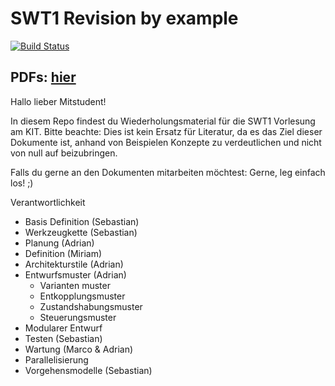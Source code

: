 # SWT1 Revision by example

[![Build Status](https://travis-ci.org/AdrianELehmann/SWT1_Revision.svg?branch=master)](https://travis-ci.org/AdrianELehmann/SWT1_Revision)

## PDFs: [hier](https://github.com/AdrianELehmann/SWT1_Revision/releases/latest)

Hallo lieber Mitstudent!

In diesem Repo findest du Wiederholungsmaterial für die SWT1 Vorlesung am KIT. Bitte beachte: Dies ist kein Ersatz für Literatur, da es das Ziel dieser Dokumente ist, anhand von Beispielen Konzepte zu verdeutlichen und nicht von null auf beizubringen.

Falls du gerne an den Dokumenten mitarbeiten möchtest: Gerne, leg einfach los! ;)


Verantwortlichkeit
- Basis Definition (Sebastian)
- Werkzeugkette (Sebastian)
- Planung (Adrian)
- Definition (Miriam)
- Architekturstile (Adrian)
- Entwurfsmuster (Adrian)
  - Varianten muster
  - Entkopplungsmuster
  - Zustandshabungsmuster
  - Steuerungsmuster
- Modularer Entwurf
- Testen (Sebastian)
- Wartung (Marco & Adrian)
- Parallelisierung
- Vorgehensmodelle (Sebastian)
